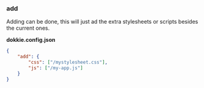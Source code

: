 ### add

Adding can be done, this will just ad the extra stylesheets or scripts besides the current ones.

**dokkie.config.json**

```json
{
	"add": {
		"css": ["/mystylesheet.css"],
		"js": ["/my-app.js"]
	}
}
```
